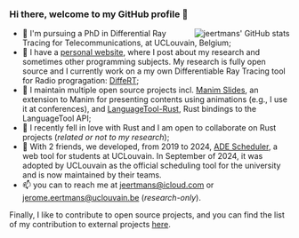 ### Hi there, welcome to my GitHub profile 👋

<img alt="jeertmans' GitHub stats" align="right" src="https://github-readme-stats.vercel.app/api?username=jeertmans&theme=transparent&show_icons=true">

- 🌱 I'm pursuing a PhD in Differential Ray Tracing for Telecommunications, at UCLouvain, Belgium;
- :scroll: I have a [personal website](https://jeertmans.github.io),
  where I post about my research and sometimes other programming subjects. My research is fully open source and I currently
  work on a my own Differentiable Ray Tracing tool for Radio progragation:
  [DiffeRT](https://github.com/jeertmans/DiffeRT);
- 🔭 I maintain multiple open source projects incl. [Manim Slides](https://github.com/jeertmans/manim-slides),
  an extension to Manim for presenting contents using animations (e.g., I use it at conferences),
  and [LanguageTool-Rust](https://github.com/jeertmans/languagetool-rust), Rust bindings to the LanguageTool API;
- :crab: I recently fell in love with Rust and I am open to collaborate on Rust projects (*related or not to my research*);
- 🌟 With 2 friends, we developed, from 2019 to 2024, [ADE Scheduler](https://github.com/ADE-Scheduler/ADE-Scheduler),
  a web tool for students at UCLouvain. In September of 2024, it was adopted by
  UCLouvain as the official scheduling tool for the university and is now maintained by their teams.
- 📫 you can to reach me at jeertmans@icloud.com or jerome.eertmans@uclouvain.be (*research-only*).

Finally, I like to contribute to open source projects,
and you can find the list of my contribution to external projects
[here](https://github.com/search?q=author%3Ajeertmans+is%3Amerged+-org%3Ajeertmans+-org%3ALELEC210X+-org%3AUCLOUVAIN-CLUB-ELEC+-org%3AADE-Scheduler+-repo%3Aploum%2Flingi2401+&type=pullrequests).
